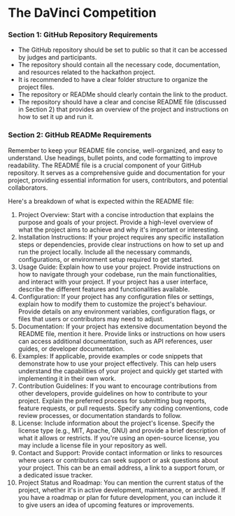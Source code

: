 # The DaVinci Competition

### Section 1: GitHub Repository Requirements

- The GitHub repository should be set to public so that it can be accessed by judges and participants.
- The repository should contain all the necessary code, documentation, and resources related to the hackathon project.
- It is recommended to have a clear folder structure to organize the project files.
- The repository or READMe should clearly contain the link to the product.
- The repository should have a clear and concise README file (discussed in Section 2) that provides an overview of the project and instructions on how to set it up and run it.

### Section 2: GitHub READMe Requirements

Remember to keep your README file concise, well-organized, and easy to understand. Use headings, bullet points, and code formatting to improve readability. The README file is a crucial component of your GitHub repository. It serves as a comprehensive guide and documentation for your project, providing essential information for users, contributors, and potential collaborators. 

Here's a breakdown of what is expected within the README file:

1. Project Overview: Start with a concise introduction that explains the purpose and goals of your project. Provide a high-level overview of what the project aims to achieve and why it's important or interesting.
2. Installation Instructions: If your project requires any specific installation steps or dependencies, provide clear instructions on how to set up and run the project locally. Include all the necessary commands, configurations, or environment setup required to get started.
3. Usage Guide: Explain how to use your project. Provide instructions on how to navigate through your codebase, run the main functionalities, and interact with your project. If your project has a user interface, describe the different features and functionalities available.
4. Configuration: If your project has any configuration files or settings, explain how to modify them to customize the project's behaviour. Provide details on any environment variables, configuration flags, or files that users or contributors may need to adjust.
5. Documentation: If your project has extensive documentation beyond the README file, mention it here. Provide links or instructions on how users can access additional documentation, such as API references, user guides, or developer documentation.
6. Examples: If applicable, provide examples or code snippets that demonstrate how to use your project effectively. This can help users understand the capabilities of your project and quickly get started with implementing it in their own work.
7. Contribution Guidelines: If you want to encourage contributions from other developers, provide guidelines on how to contribute to your project. Explain the preferred process for submitting bug reports, feature requests, or pull requests. Specify any coding conventions, code review processes, or documentation standards to follow.
8. License: Include information about the project's license. Specify the license type (e.g., MIT, Apache, GNU) and provide a brief description of what it allows or restricts. If you're using an open-source license, you may include a license file in your repository as well.
9. Contact and Support: Provide contact information or links to resources where users or contributors can seek support or ask questions about your project. This can be an email address, a link to a support forum, or a dedicated issue tracker.
10. Project Status and Roadmap: You can mention the current status of the project, whether it's in active development, maintenance, or archived. If you have a roadmap or plan for future development, you can include it to give users an idea of upcoming features or improvements.

